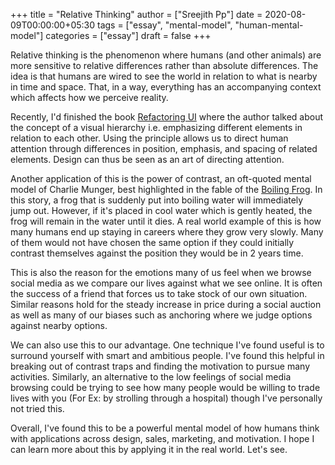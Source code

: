 +++
title = "Relative Thinking"
author = ["Sreejith Pp"]
date = 2020-08-09T00:00:00+05:30
tags = ["essay", "mental-model", "human-mental-model"]
categories = ["essay"]
draft = false
+++

Relative thinking is the phenomenon where humans (and other animals) are more sensitive to relative differences rather than absolute differences. The idea is that humans are wired to see the world in relation to what is nearby in time and space. That, in a way, everything has an accompanying context which affects how we perceive reality.

Recently, I'd finished the book [Refactoring UI](https://www.goodreads.com/book/show/43190966-refactoring-ui) where the author talked about the concept of a visual hierarchy i.e. emphasizing different elements in relation to each other. Using the principle allows us to direct human attention through differences in position, emphasis, and spacing of related elements. Design can thus be seen as an art of directing attention.

Another application of this is the power of contrast, an oft-quoted mental model of Charlie Munger, best highlighted in the fable of the [Boiling Frog](https://en.wikipedia.org/wiki/Boiling%5Ffrog). In this story, a frog that is suddenly put into boiling water will immediately jump out. However, if it's placed in cool water which is gently heated, the frog will remain in the water until it dies. A real world example of this is how many humans end up staying in careers where they grow very slowly. Many of them would not have chosen the same option if they could initially contrast themselves against the position they would be in 2 years time.

This is also the reason for the emotions many of us feel when we browse social media as we compare our lives against what we see online. It is often the success of a friend that forces us to take stock of our own situation. Similar reasons hold for the steady increase in price during a social auction as well as many of our biases such as anchoring where we judge options against nearby options.

We can also use this to our advantage. One technique I've found useful is to surround yourself with smart and ambitious people. I've found this helpful in breaking out of contrast traps and finding the motivation to pursue many activities. Similarly, an alternative to the low feelings of social media browsing could be trying to see how many people would be willing to trade lives with you (For Ex: by strolling through a hospital) though I've personally not tried this.

Overall, I've found this to be a powerful mental model of how humans think with applications across design, sales, marketing, and motivation. I hope I can learn more about this by applying it in the real world. Let's see.
